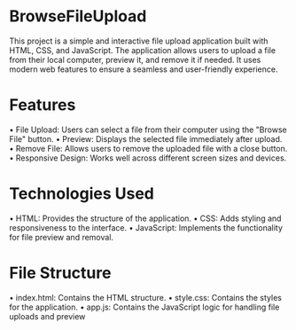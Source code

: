 # BrowseFileUpload
This project is a simple and interactive file upload application built with HTML, CSS, and JavaScript. The application allows users to upload a file from their local computer, preview it, and remove it if needed. It uses modern web features to ensure a seamless and user-friendly experience.
# Features
•	File Upload: Users can select a file from their computer using the "Browse File" button.
•	Preview: Displays the selected file immediately after upload.
•	Remove File: Allows users to remove the uploaded file with a close button.
•	Responsive Design: Works well across different screen sizes and devices.
# Technologies Used
•	HTML: Provides the structure of the application.
•	CSS: Adds styling and responsiveness to the interface.
•	JavaScript: Implements the functionality for file preview and removal.
# File Structure
•	index.html: Contains the HTML structure.
•	style.css: Contains the styles for the application.
•	app.js: Contains the JavaScript logic for handling file uploads and preview

